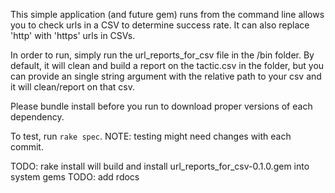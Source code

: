This simple application (and future gem) runs from the command line allows you to check urls in a CSV to determine success rate. It can also replace 'http' with 'https' urls in CSVs.

In order to run, simply run the url_reports_for_csv file in the /bin folder. By default, it will clean and build a report on the tactic.csv in the folder, but you can provide an single string argument with the relative path to your csv and it will clean/report on that csv.

Please bundle install before you run to download proper versions of each dependency.

To test, run `rake spec`.
NOTE: testing might need changes with each commit.

TODO: rake install will build and install url_reports_for_csv-0.1.0.gem into system gems
TODO: add rdocs
